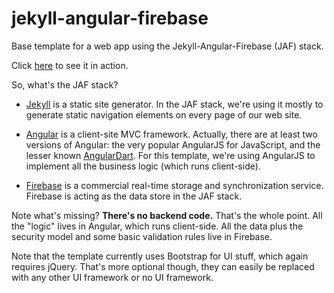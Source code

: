 jekyll-angular-firebase
=======================

Base template for a web app using the Jekyll-Angular-Firebase (JAF) stack.

Click [here](http://maxhorstmann.github.io/jekyll-angular-firebase) to see it in action.

So, what's the JAF stack?

* [Jekyll](http://jekyllrb.com) is a static site generator. In the JAF stack, we're using it mostly to 
generate static navigation elements on every page of our web site.

* [Angular](https://angularjs.org) is a client-site MVC framework. Actually, there are at least two versions 
of Angular: the very popular AngularJS for JavaScript, and the lesser known [AngularDart](https://angulardart.org).
For this template, we're using AngularJS to implement all the business logic (which runs client-side).

* [Firebase](https://www.firebase.com) is a commercial real-time storage and synchronization service. Firebase
is acting as the data store in the JAF stack.

Note what's missing? **There's no backend code.** That's the whole point. All the "logic" lives in Angular, which runs client-side. All the data 
plus the security model and some basic validation rules live in Firebase. 

Note that the template currently uses Bootstrap for UI stuff, which again requires jQuery. That's more 
optional though, they can easily be replaced with any other UI framework or no UI framework.




